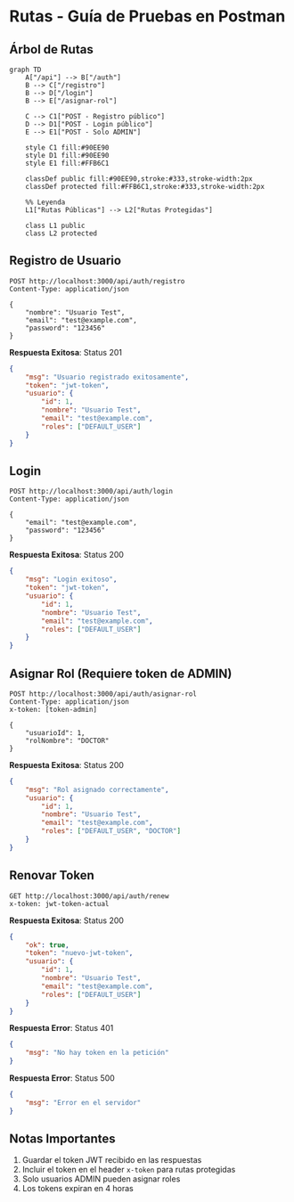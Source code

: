# Rutas - Guía de Pruebas en Postman

## Árbol de Rutas

```mermaid
graph TD
    A["/api"] --> B["/auth"]
    B --> C["/registro"]
    B --> D["/login"]
    B --> E["/asignar-rol"]
    
    C --> C1["POST - Registro público"]
    D --> D1["POST - Login público"]
    E --> E1["POST - Solo ADMIN"]

    style C1 fill:#90EE90
    style D1 fill:#90EE90
    style E1 fill:#FFB6C1

    classDef public fill:#90EE90,stroke:#333,stroke-width:2px
    classDef protected fill:#FFB6C1,stroke:#333,stroke-width:2px
    
    %% Leyenda
    L1["Rutas Públicas"] --> L2["Rutas Protegidas"]
    
    class L1 public
    class L2 protected
```

## Registro de Usuario
```http
POST http://localhost:3000/api/auth/registro
Content-Type: application/json

{
    "nombre": "Usuario Test",
    "email": "test@example.com",
    "password": "123456"
}
```
**Respuesta Exitosa**: Status 201
```json
{
    "msg": "Usuario registrado exitosamente",
    "token": "jwt-token",
    "usuario": {
        "id": 1,
        "nombre": "Usuario Test",
        "email": "test@example.com",
        "roles": ["DEFAULT_USER"]
    }
}
```

## Login
```http
POST http://localhost:3000/api/auth/login
Content-Type: application/json

{
    "email": "test@example.com",
    "password": "123456"
}
```
**Respuesta Exitosa**: Status 200
```json
{
    "msg": "Login exitoso",
    "token": "jwt-token",
    "usuario": {
        "id": 1,
        "nombre": "Usuario Test",
        "email": "test@example.com",
        "roles": ["DEFAULT_USER"]
    }
}
```

## Asignar Rol (Requiere token de ADMIN)
```http
POST http://localhost:3000/api/auth/asignar-rol
Content-Type: application/json
x-token: [token-admin]

{
    "usuarioId": 1,
    "rolNombre": "DOCTOR"
}
```
**Respuesta Exitosa**: Status 200
```json
{
    "msg": "Rol asignado correctamente",
    "usuario": {
        "id": 1,
        "nombre": "Usuario Test",
        "email": "test@example.com",
        "roles": ["DEFAULT_USER", "DOCTOR"]
    }
}
```

## Renovar Token
```http
GET http://localhost:3000/api/auth/renew
x-token: jwt-token-actual
```

**Respuesta Exitosa**: Status 200
```json
{
    "ok": true,
    "token": "nuevo-jwt-token",
    "usuario": {
        "id": 1,
        "nombre": "Usuario Test",
        "email": "test@example.com",
        "roles": ["DEFAULT_USER"]
    }
}
```

**Respuesta Error**: Status 401
```json
{
    "msg": "No hay token en la petición"
}
```

**Respuesta Error**: Status 500
```json
{
    "msg": "Error en el servidor"
}
```

## Notas Importantes
1. Guardar el token JWT recibido en las respuestas
2. Incluir el token en el header `x-token` para rutas protegidas
3. Solo usuarios ADMIN pueden asignar roles
4. Los tokens expiran en 4 horas